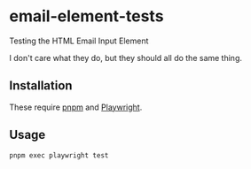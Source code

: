 # email-element-tests
Testing the HTML Email Input Element

I don't care what they do, but they should all do the same thing.

## Installation

These require [pnpm](https://pnpm.io/) and [Playwright](https://playwright.dev/).

## Usage

```
pnpm exec playwright test
```

